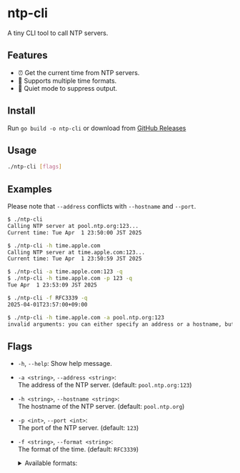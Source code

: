 # ntp-cli

A tiny CLI tool to call NTP servers.

## Features

- ⏰ Get the current time from NTP servers.
- 📝 Supports multiple time formats.
- 🤫 Quiet mode to suppress output.

## Install

Run `go build -o ntp-cli` or download from [GitHub Releases](https://github.com/yuuahp/ntp-cli/releases/latest)

## Usage

```bash
./ntp-cli [flags]
```

## Examples

Please note that `--address` conflicts with `--hostname` and `--port`.

```bash
$ ./ntp-cli
Calling NTP server at pool.ntp.org:123...
Current time: Tue Apr  1 23:50:00 JST 2025

$ ./ntp-cli -h time.apple.com
Calling NTP server at time.apple.com:123...
Current time: Tue Apr  1 23:50:59 JST 2025

$ ./ntp-cli -a time.apple.com:123 -q
$ ./ntp-cli -h time.apple.com -p 123 -q
Tue Apr  1 23:53:09 JST 2025

$ ./ntp-cli -f RFC3339 -q
2025-04-01T23:57:00+09:00

$ ./ntp-cli -h time.apple.com -a pool.ntp.org:123
invalid arguments: you can either specify an address or a hostname, but not both
```

## Flags

- `-h`, `--help`: Show help message.
- `-a <string>`, `--address <string>`:  
  The address of the NTP server. (default: `pool.ntp.org:123`)
- `-h <string>`, `--hostname <string>`:  
  The hostname of the NTP server. (default: `pool.ntp.org`)
- `-p <int>`, `--port <int>`:  
  The port of the NTP server. (default: `123`)
- `-f <string>`, `--format <string>`:  
  The format of the time. (default: `RFC3339`)
  <details>
  <summary>Available formats:</summary>

  | Format      | Example                             |
  |-------------|-------------------------------------|
  | Layout      | 01/02 03:04:05PM '06 -0700          |
  | ANSIC       | Mon Jan _2 15:04:05 2006            |
  | UnixDate    | Mon Jan _2 15:04:05 MST 2006        |
  | RubyDate    | Mon Jan 02 15:04:05 -0700 2006      |
  | RFC822      | 02 Jan 06 15:04 MST                 |
  | RFC822Z     | 02 Jan 06 15:04 -0700               |
  | RFC850      | Monday, 02-Jan-06 15:04:05 MST      |
  | RFC1123     | Mon, 02 Jan 2006 15:04:05 MST       |
  | RFC1123Z    | Mon, 02 Jan 2006 15:04:05 -0700     |
  | RFC3339     | 2006-01-02T15:04:05Z07:00           |
  | RFC3339Nano | 2006-01-02T15:04:05.999999999Z07:00 |
  | Kitchen     | 3:04PM                              |
  | Stamp       | Jan _2 15:04:05                     |
  | StampMilli  | Jan _2 15:04:05.000                 |
  | StampMicro  | Jan _2 15:04:05.000000              |
  | StampNano   | Jan _2 15:04:05.000000000           |
  | DateTime    | 2006-01-02 15:04:05                 |
  | DateOnly    | 2006-01-02                          |
  | TimeOnly    | 15:04:05                            |
  | Seconds1900 | 3952507337                          |
  | Seconds1970 | 1743518576                          |

  </details>
